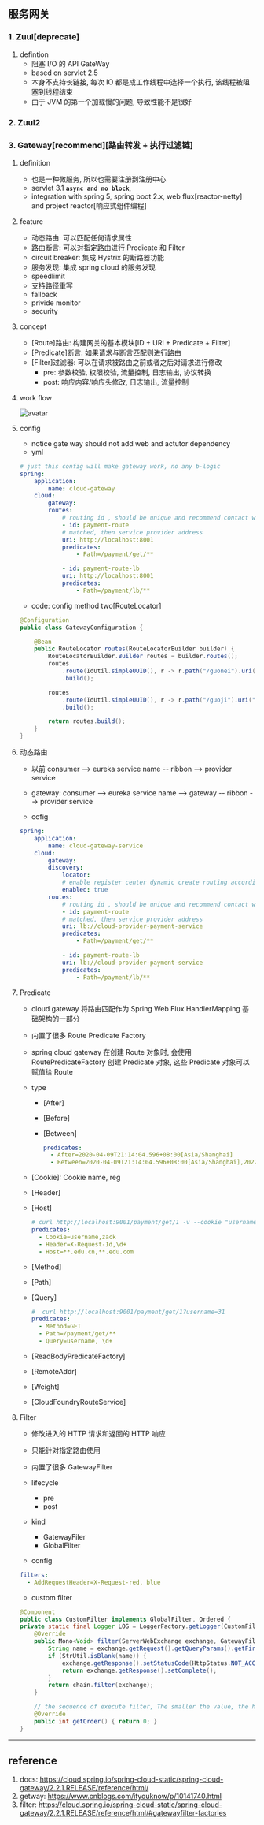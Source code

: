 ## 服务网关

### 1. Zuul[deprecate]

1. defintion
   - 阻塞 I/O 的 API GateWay
   - based on servlet 2.5
   - 本身不支持长链接, 每次 IO 都是成工作线程中选择一个执行, 该线程被阻塞到线程结束
   - 由于 JVM 的第一个加载慢的问题, 导致性能不是很好

### 2. Zuul2

### 3. Gateway[recommend][路由转发 + 执行过滤链]

1. definition

   - 也是一种微服务, 所以也需要注册到注册中心
   - servlet 3.1 **`async and no block`**,
   - integration with spring 5, spring boot 2.x, web flux[reactor-netty] and project reactor[响应式组件编程]

2. feature

   - 动态路由: 可以匹配任何请求属性
   - 路由断言: 可以对指定路由进行 Predicate 和 Filter
   - circuit breaker: 集成 Hystrix 的断路器功能
   - 服务发现: 集成 spring cloud 的服务发现
   - speedlimit
   - 支持路径重写
   - fallback
   - privide monitor
   - security

3. concept

   - [Route]路由: 构建网关的基本模块[ID + URI + Predicate + Filter]
   - [Predicate]断言: 如果请求与断言匹配则进行路由
   - [Filter]过滤器: 可以在请求被路由之前或者之后对请求进行修改
     - pre: 参数校验, 权限校验, 流量控制, 日志输出, 协议转换
     - post: 响应内容/响应头修改, 日志输出, 流量控制

4. work flow

   ![avatar](/static/image/spring/cloud-gateway.png)

5. config

   - notice gate way should not add web and actutor dependency
   - yml

   ```yml
   # just this config will make gateway work, no any b-logic
   spring:
       application:
           name: cloud-gateway
       cloud:
           gateway:
           routes:
               # routing id , should be unique and recommend contact with service name
               - id: payment-route
               # matched, then service provider address
               uri: http://localhost:8001
               predicates:
                   - Path=/payment/get/**

               - id: payment-route-lb
               uri: http://localhost:8001
               predicates:
                   - Path=/payment/lb/**
   ```

   - code: config method two[RouteLocator]

   ```java
   @Configuration
   public class GatewayConfiguration {

       @Bean
       public RouteLocator routes(RouteLocatorBuilder builder) {
           RouteLocatorBuilder.Builder routes = builder.routes();
           routes
               .route(IdUtil.simpleUUID(), r -> r.path("/guonei").uri("http://news.baidu.com/guonei"))
               .build();

           routes
               .route(IdUtil.simpleUUID(), r -> r.path("/guoji").uri("http://news.baidu.com/guoji"))
               .build();

           return routes.build();
       }
   }
   ```

6. 动态路由

   - 以前 consumer --> eureka service name -- ribbon --> provider service
   - gateway: consumer --> eureka service name --> gateway -- ribbon --> provider service

   - cofig

   ```yml
   spring:
       application:
           name: cloud-gateway-service
       cloud:
           gateway:
           discovery:
               locator:
               # enable register center dynamic create routing according to microsoft service name
               enabled: true
           routes:
               # routing id , should be unique and recommend contact with service name
               - id: payment-route
               # matched, then service provider address
               uri: lb://cloud-provider-payment-service
               predicates:
                   - Path=/payment/get/**

               - id: payment-route-lb
               uri: lb://cloud-provider-payment-service
               predicates:
                   - Path=/payment/lb/**
   ```

7. Predicate

   - cloud gateway 将路由匹配作为 Spring Web Flux HandlerMapping 基础架构的一部分
   - 内置了很多 Route Predicate Factory
   - spring cloud gateway 在创建 Route 对象时, 会使用 RoutePredicateFactory 创建 Predicate 对象, 这些 Predicate 对象可以赋值给 Route

   - type

     - [After]
     - [Before]
     - [Between]

       ```yml
       predicates:
         - After=2020-04-09T21:14:04.596+08:00[Asia/Shanghai]
         - Between=2020-04-09T21:14:04.596+08:00[Asia/Shanghai],2022-04-09T21:14:04.596+08:00[Asia/Shanghai]
       ```

   - [Cookie]: Cookie name, reg
   - [Header]
   - [Host]

     ```yml
     # curl http://localhost:9001/payment/get/1 -v --cookie "username=zack" -H "X-Request-Id:13" -H "Host:ntu.edu.cn"
     predicates:
       - Cookie=username,zack
       - Header=X-Request-Id,\d+
       - Host=**.edu.cn,**.edu.com
     ```

   - [Method]
   - [Path]
   - [Query]

     ```yml
     #  curl http://localhost:9001/payment/get/1?username=31
     predicates:
       - Method=GET
       - Path=/payment/get/**
       - Query=username, \d+
     ```

   - [ReadBodyPredicateFactory]
   - [RemoteAddr]
   - [Weight]
   - [CloudFoundryRouteService]

8. Filter

   - 修改进入的 HTTP 请求和返回的 HTTP 响应
   - 只能针对指定路由使用
   - 内置了很多 GatewayFilter
   - lifecycle

     - pre
     - post

   - kind

     - GatewayFiler
     - GlobalFilter

   - config

   ```yml
   filters:
     - AddRequestHeader=X-Request-red, blue
   ```

   - custom filter

   ```java
   @Component
   public class CustomFilter implements GlobalFilter, Ordered {
   private static final Logger LOG = LoggerFactory.getLogger(CustomFilter.class);
       @Override
       public Mono<Void> filter(ServerWebExchange exchange, GatewayFilterChain chain) {
           String name = exchange.getRequest().getQueryParams().getFirst("name");
           if (StrUtil.isBlank(name)) {
               exchange.getResponse().setStatusCode(HttpStatus.NOT_ACCEPTABLE);
               return exchange.getResponse().setComplete();
           }
           return chain.filter(exchange);
       }

       // the sequence of execute filter, The smaller the value, the higher the priority
       @Override
       public int getOrder() { return 0; }
   }
   ```

---

## reference

1. docs: https://cloud.spring.io/spring-cloud-static/spring-cloud-gateway/2.2.1.RELEASE/reference/html/
1. getway: https://www.cnblogs.com/ityouknow/p/10141740.html
1. filter: https://cloud.spring.io/spring-cloud-static/spring-cloud-gateway/2.2.1.RELEASE/reference/html/#gatewayfilter-factories
